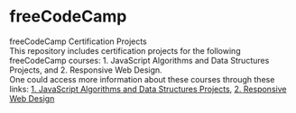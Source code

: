 # freeCodeCamp
freeCodeCamp Certification Projects<br>
This repository includes certification projects for the following freeCodeCamp courses: 1. JavaScript Algorithms and Data Structures Projects, and 2. Responsive Web Design.<br>
One could access more information about these courses through these links: <a href="https://www.freecodecamp.org/learn/javascript-algorithms-and-data-structures/">1. JavaScript Algorithms and Data Structures Projects</a>, <a href="https://www.freecodecamp.org/learn/2022/responsive-web-design/">2. Responsive Web Design</a>
